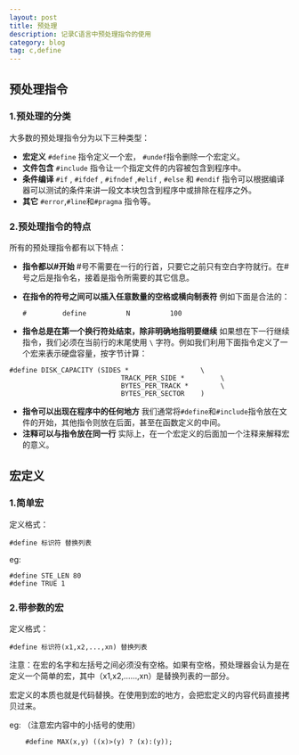 ```yaml
---
layout: post
title: 预处理
description: 记录C语言中预处理指令的使用
category: blog
tag: c,define
---
```


## 预处理指令

### 1.预处理的分类

大多数的预处理指令分为以下三种类型：

* **宏定义** `#define` 指令定义一个宏， `#undef`指令删除一个宏定义。
* **文件包含** `#include` 指令让一个指定文件的内容被包含到程序中。
* **条件编译** `#if` , `#ifdef` , `#ifndef` ,`#elif` , `#else` 和 `#endif` 指令可以根据编译器可以测试的条件来讲一段文本块包含到程序中或排除在程序之外。
* **其它** `#error`,`#line`和`#pragma` 指令等。 

### 2.预处理指令的特点

所有的预处理指令都有以下特点：

* **指令都以#开始** #号不需要在一行的行首，只要它之前只有空白字符就行。在#号之后是指令名，接着是指令所需要的其它信息。
* **在指令的符号之间可以插入任意数量的空格或横向制表符** 例如下面是合法的：

	```
	#         define          N          100 
	```
	 
* **指令总是在第一个换行符处结束，除非明确地指明要继续** 如果想在下一行继续指令，我们必须在当前行的末尾使用 `\` 字符。例如我们利用下面指令定义了一个宏来表示硬盘容量，按字节计算：

```
#define DISK_CAPACITY (SIDES *                  \
							TRACK_PER_SIDE *         \
							BYTES_PER_TRACK *        \
							BYTES_PER_SECTOR	)
```

* **指令可以出现在程序中的任何地方** 我们通常将`#define`和`#include`指令放在文件的开始，其他指令则放在后面，甚至在函数定义的中间。
* **注释可以与指令放在同一行** 实际上，在一个宏定义的后面加一个注释来解释宏的意义。 

## 宏定义

### 1.简单宏

定义格式：

`#define 标识符 替换列表`

eg:

```
#define STE_LEN 80
#define TRUE 1
```

### 2.带参数的宏

定义格式：

`#define 标识符(x1,x2,...,xn) 替换列表`

注意：在宏的名字和左括号之间必须没有空格。如果有空格，预处理器会认为是在定义一个简单的宏，其中（x1,x2,……,xn）是替换列表的一部分。

宏定义的本质也就是代码替换。在使用到宏的地方，会把宏定义的内容代码直接拷贝过来。

eg: （注意宏内容中的小括号的使用）

```
	#define MAX(x,y) ((x)>(y) ? (x):(y));
```


